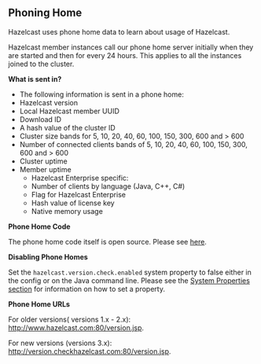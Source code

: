 
## Phoning Home

Hazelcast uses phone home data to learn about usage of Hazelcast.

Hazelcast member instances call our phone home server initially when they are started and then for every 24 hours. This applies to all the instances joined to the cluster.

**What is sent in?**

- The following  information is sent in a phone home:
- Hazelcast version
- Local Hazelcast member UUID
- Download ID 
- A hash value of the cluster ID
- Cluster size bands for 5, 10, 20, 40, 60, 100, 150, 300, 600 and > 600
- Number of connected clients bands of 5, 10, 20, 40, 60, 100, 150, 300, 600 and  > 600
- Cluster uptime
- Member uptime
	- Hazelcast Enterprise specific: 
	- Number of clients by language (Java, C++, C#)
	- Flag for Hazelcast Enterprise 
	- Hash value of license key
	- Native memory usage

**Phone Home Code**

The phone home code itself is open source. Please see <a href="https://github.com/hazelcast/hazelcast/blob/master/hazelcast/src/main/java/com/hazelcast/util/VersionCheck.java" target="_blank">here</a>.

**Disabling Phone Homes**

Set the `hazelcast.version.check.enabled` system property to false either in the config or on the Java command line. Please see the [System Properties section](#system-properties) for information on how to set a property. 

**Phone Home URLs**

For older versions( versions 1.x - 2.x): <a href="http://www.hazelcast.com:80/version.jsp" target="_blank">http://www.hazelcast.com:80/version.jsp</a>.

For new versions (versions 3.x): <a href="http://version.checkhazelcast.com:80/version.jsp" target="_blank">http://version.checkhazelcast.com:80/version.jsp</a>.




